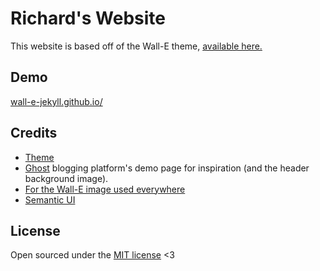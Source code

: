 # Richard's Website


This website is based off of the Wall-E theme, [available here.](https://github.com/abhn/Wall-E)


## Demo 
[wall-e-jekyll.github.io/](https://wall-e-jekyll.github.io/)


## Credits
- <a href="https://github.com/abhn/Wall-E">Theme</a> 
- <a href="https://demo.ghost.io">Ghost</a> blogging platform's demo page for inspiration (and the header background image).
- <a href="http://www.jeanchristophebonis.com/">For the Wall-E image used everywhere</a>
- <a href="https://semantic-ui.com">Semantic UI</a>

## License

Open sourced under the [MIT license](LICENSE.md) <3
